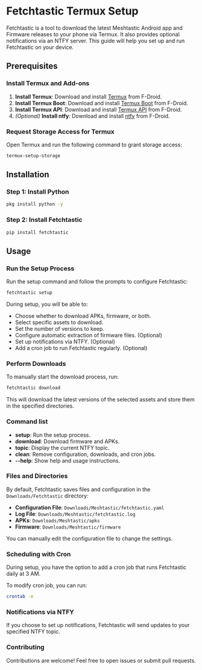 # Fetchtastic Termux Setup

Fetchtastic is a tool to download the latest Meshtastic Android app and Firmware releases to your phone via Termux. It also provides optional notifications via an NTFY server. This guide will help you set up and run Fetchtastic on your device.

## Prerequisites

### Install Termux and Add-ons

1. **Install Termux**: Download and install [Termux](https://f-droid.org/en/packages/com.termux/) from F-Droid.
2. **Install Termux Boot**: Download and install [Termux Boot](https://f-droid.org/en/packages/com.termux.boot/) from F-Droid.
3. **Install Termux API**: Download and install [Termux API](https://f-droid.org/en/packages/com.termux.api/) from F-Droid.
4. *(Optional)* **Install ntfy**: Download and install [ntfy](https://f-droid.org/en/packages/io.heckel.ntfy/) from F-Droid.

### Request Storage Access for Termux

Open Termux and run the following command to grant storage access:

```bash
termux-setup-storage
```
## Installation

### Step 1: Install Python

```bash
pkg install python -y
```

### Step 2: Install Fetchtastic

```bash
pip install fetchtastic
```

## Usage

### Run the Setup Process

Run the setup command and follow the prompts to configure Fetchtastic:

```bash
fetchtastic setup
```

During setup, you will be able to:

- Choose whether to download APKs, firmware, or both.
- Select specific assets to download.
- Set the number of versions to keep.
- Configure automatic extraction of firmware files. (Optional)
- Set up notifications via NTFY. (Optional)
- Add a cron job to run Fetchtastic regularly. (Optional)

### Perform Downloads

To manually start the download process, run:

```bash
fetchtastic download
```

This will download the latest versions of the selected assets and store them in the specified directories.

### Command list

- **setup**: Run the setup process.
- **download**: Download firmware and APKs.
- **topic**: Display the current NTFY topic.
- **clean**: Remove configuration, downloads, and cron jobs.
- **--help**: Show help and usage instructions.

### Files and Directories

By default, Fetchtastic saves files and configuration in the `Downloads/Fetchtastic` directory:

 - **Configuration File**: `Downloads/Meshtastic/fetchtastic.yaml`
 - **Log File**: `Downloads/Meshtastic/fetchtastic.log`
 - **APKs**: `Downloads/Meshtastic/apks`
 - **Firmware**: `Downloads/Meshtastic/firmware`

You can manually edit the configuration file to change the settings.


### Scheduling with Cron

During setup, you have the option to add a cron job that runs Fetchtastic daily at 3 AM.

To modify cron job, you can run:
```bash
crontab -e
```

### Notifications via NTFY

If you choose to set up notifications, Fetchtastic will send updates to your specified NTFY topic.

### Contributing

Contributions are welcome! Feel free to open issues or submit pull requests.